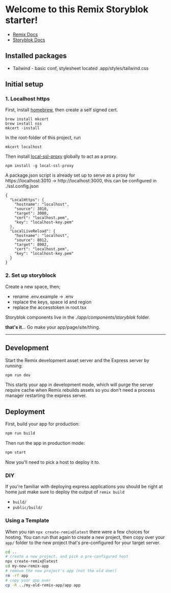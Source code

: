 # Welcome to this Remix Storyblok starter!

- [Remix Docs](https://remix.run/docs)
- [Storyblok Docs](https://www.storyblok.com/docs)

## Installed packages

- Tailwind - basic conf, stylesheet located .app/styles/tailwind.css

## Initial setup

### 1. Localhost https

First, install [homebrew](https://docs.brew.sh/Installation), then create a self signed cert.

```
brew install mkcert
brew install nss
mkcert -install
```

In the root-folder of this project, run

```
mkcert localhost
```

Then install [local-ssl-proxy]() globally to act as a proxy.

```
npm install -g local-ssl-proxy
```

A package.json script is already set up to serve as a proxy for https://localhost:3010 -> http://localhost:3000, this can be configured in ./ssl.config.json

```
{
  "LocalHttps": {
    "hostname": "localhost",
    "source": 3010,
    "target": 3000,
    "cert": "localhost.pem",
    "key": "localhost-key.pem"
  },
  "LocalLiveReload": {
    "hostname": "localhost",
    "source": 8012,
    "target": 8002,
    "cert": "localhost.pem",
    "key": "localhost-key.pem"
  }
}
```

### 2. Set up storyblock

Create a new space, then;

- rename .env.example -> .env
- replace the keys, space id and region
- replace the accesstoken in root.tsx

Storyblok components live in the _./app/components/storyblok_ folder.

**that's it**... Go make your app/page/site/thing.

---

## Development

Start the Remix development asset server and the Express server by running:

```sh
npm run dev
```

This starts your app in development mode, which will purge the server require cache when Remix rebuilds assets so you don't need a process manager restarting the express server.

## Deployment

First, build your app for production:

```sh
npm run build
```

Then run the app in production mode:

```sh
npm start
```

Now you'll need to pick a host to deploy it to.

### DIY

If you're familiar with deploying express applications you should be right at home just make sure to deploy the output of `remix build`

- `build/`
- `public/build/`

### Using a Template

When you ran `npx create-remix@latest` there were a few choices for hosting. You can run that again to create a new project, then copy over your `app/` folder to the new project that's pre-configured for your target server.

```sh
cd ..
# create a new project, and pick a pre-configured host
npx create-remix@latest
cd my-new-remix-app
# remove the new project's app (not the old one!)
rm -rf app
# copy your app over
cp -R ../my-old-remix-app/app app
```
